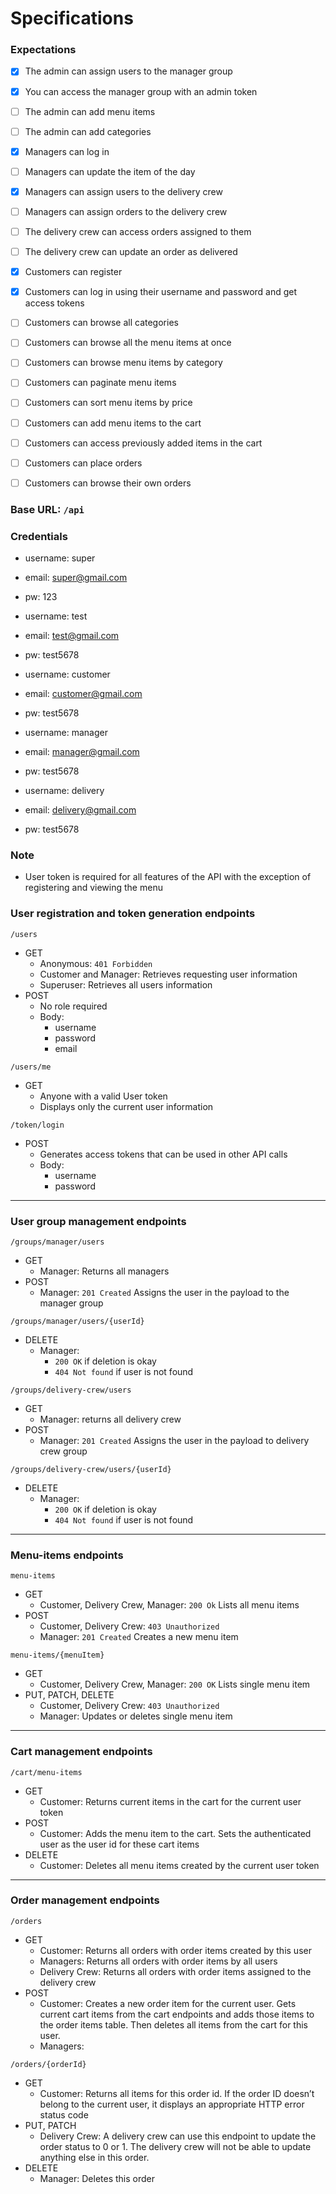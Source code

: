 # Specifications

### Expectations
- [x] The admin can assign users to the manager group

- [x] You can access the manager group with an admin token

- [ ] The admin can add menu items 

- [ ] The admin can add categories

- [x] Managers can log in 

- [ ] Managers can update the item of the day

- [x] Managers can assign users to the delivery crew

- [ ] Managers can assign orders to the delivery crew

- [ ] The delivery crew can access orders assigned to them

- [ ] The delivery crew can update an order as delivered

- [x] Customers can register

- [x] Customers can log in using their username and password and get access tokens

- [ ] Customers can browse all categories 

- [ ] Customers can browse all the menu items at once

- [ ] Customers can browse menu items by category

- [ ] Customers can paginate menu items

- [ ] Customers can sort menu items by price

- [ ] Customers can add menu items to the cart

- [ ] Customers can access previously added items in the cart

- [ ] Customers can place orders

- [ ] Customers can browse their own orders

### Base URL: `/api`

### Credentials
- username: super
- email: super@gmail.com
- pw: 123

- username: test
- email: test@gmail.com
- pw: test5678

- username: customer
- email: customer@gmail.com
- pw: test5678

- username: manager
- email: manager@gmail.com
- pw: test5678

- username: delivery
- email: delivery@gmail.com
- pw: test5678

### Note
- User token is required for all features of the API with the exception of registering and viewing the menu

### User registration and token generation endpoints

`/users`
- GET
    - Anonymous: `401 Forbidden`
    - Customer and Manager: Retrieves requesting user information
    - Superuser: Retrieves all users information
- POST
    - No role required
    - Body:
        - username
        - password
        - email

`/users/me`
- GET
    - Anyone with a valid User token
    - Displays only the current user information

`/token/login`
- POST
    - Generates access tokens that can be used in other API calls
    - Body:
        - username
        - password

---

### User group management endpoints

`/groups/manager/users`
- GET
    - Manager: Returns all managers
- POST
    - Manager: `201 Created` Assigns the user in the payload to the manager group

`/groups/manager/users/{userId}`
- DELETE
    - Manager:
        - `200 OK` if deletion is okay
        - `404 Not found` if user is not found

`/groups/delivery-crew/users`
- GET
    - Manager: returns all delivery crew
- POST
    - Manager: `201 Created` Assigns the user in the payload to delivery crew group

`/groups/delivery-crew/users/{userId}`
- DELETE
    - Manager:
        - `200 OK` if deletion is okay
        - `404 Not found` if user is not found

---

### Menu-items endpoints

`menu-items`
- GET
    - Customer, Delivery Crew, Manager: `200 Ok` Lists all menu items
- POST
    - Customer, Delivery Crew: `403 Unauthorized`
    - Manager: `201 Created` Creates a new menu item

`menu-items/{menuItem}`
- GET
    - Customer, Delivery Crew, Manager: `200 OK` Lists single menu item
- PUT, PATCH, DELETE
    - Customer, Delivery Crew: `403 Unauthorized`
    - Manager: Updates or deletes single menu item
---

### Cart management endpoints

`/cart/menu-items`
- GET
    - Customer: Returns current items in the cart for the current user token
- POST
    - Customer: Adds the menu item to the cart. Sets the authenticated user as the user id for these cart items
- DELETE
    - Customer: Deletes all menu items created by the current user token

---

### Order management endpoints

`/orders`
- GET
    - Customer: Returns all orders with order items created by this user
    - Managers: Returns all orders with order items by all users
    - Delivery Crew: Returns all orders with order items assigned to the delivery crew
- POST
    - Customer: Creates a new order item for the current user. Gets current cart items from the cart endpoints and adds those items to the order items table. Then deletes all items from the cart for this user.
    - Managers: 

`/orders/{orderId}`
- GET
    - Customer: Returns all items for this order id. If the order ID doesn’t belong to the current user, it displays an appropriate HTTP error status code
- PUT, PATCH
    - Delivery Crew: A delivery crew can use this endpoint to update the order status to 0 or 1. The delivery crew will not be able to update anything else in this order.
- DELETE
    - Manager: Deletes this order
